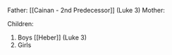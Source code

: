 Father: [[Cainan - 2nd Predecessor]] (Luke 3)
Mother: 

Children:
1) Boys
	[[Heber]] (Luke 3)
2) Girls
	